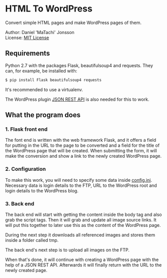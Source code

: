 HTML To WordPress
=================

Convert simple HTML pages and make WordPress pages of them.

Author: Daniel 'MaTachi' Jonsson  
License: [MIT License](LICENSE)

Requirements
------------

Python 2.7 with the packages Flask, beautifulsoup4 and requests. They can, for example, be installed with:

```sh
$ pip install Flask beautifulsoup4 requests
```

It's recommended to use a virtualenv.

The WordPress plugin [JSON REST
API](http://wordpress.org/plugins/json-rest-api/) is also needed for this to
work.

What the program does
---------------------

### 1. Flask front end

The font end is written with the web framework Flask, and it offers a field for
putting in the URL to the page to be converted and a field for the title of the
WordPress page that will be created. When submitting the form, it will make the
conversion and show a link to the newly created WordPress page.

### 2. Configuration

To make this work, you will need to specify some data inside
[config.ini](config.ini).  Necessary data is login details to the FTP, URL to
the WordPress root and login details to the WordPress blog.


### 3. Back end

The back end will start with getting the content inside the body tag and also
grab the script tags. Then it will grab and update all image source links. It
will put this together to later use this as the content of the WordPress page.

During the next step it downloads all referenced images and stores them inside
a folder called tmp.

The back end's next step is to upload all images on the FTP.

When that's done, it will continue with creating a WordPress page with the help
of a JSON REST API. Afterwards it will finally return with the URL to the newly
created page.
